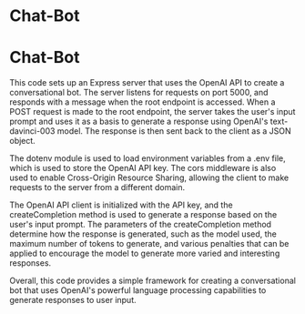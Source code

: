 # Chat-Bot
# Chat-Bot

This code sets up an Express server that uses the OpenAI API to create a conversational bot. The server listens for requests on port 5000, and responds with a message when the root endpoint is accessed. When a POST request is made to the root endpoint, the server takes the user's input prompt and uses it as a basis to generate a response using OpenAI's text-davinci-003 model. The response is then sent back to the client as a JSON object.

The dotenv module is used to load environment variables from a .env file, which is used to store the OpenAI API key. The cors middleware is also used to enable Cross-Origin Resource Sharing, allowing the client to make requests to the server from a different domain.

The OpenAI API client is initialized with the API key, and the createCompletion method is used to generate a response based on the user's input prompt. The parameters of the createCompletion method determine how the response is generated, such as the model used, the maximum number of tokens to generate, and various penalties that can be applied to encourage the model to generate more varied and interesting responses.

Overall, this code provides a simple framework for creating a conversational bot that uses OpenAI's powerful language processing capabilities to generate responses to user input.
